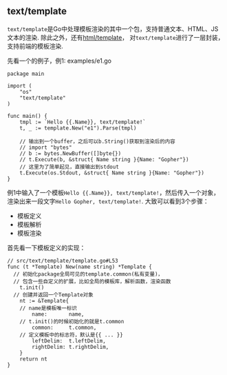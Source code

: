 text/template
----------------

`text/template`是Go中处理模板渲染的其中一个包，支持普通文本、HTML、JS文本的渲染.
除此之外，还有[html/template](h/html_template.md)，
对`text/template`进行了一层封装，支持前端的模板渲染.

先看一个的例子，例1: examples/e1.go

```
package main

import (
	"os"
	"text/template"
)

func main() {
	tmpl := `Hello {{.Name}}, text/template!`
	t, _ := template.New("e1").Parse(tmpl)

	// 输出到一个buffer，之后可以b.String()获取到渲染后的内容
	// import "bytes"
	// b := bytes.NewBuffer([]byte{})
	// t.Execute(b, &struct{ Name string }{Name: "Gopher"})
	// 这里为了简单起见，直接输出到stdout
	t.Execute(os.Stdout, &struct{ Name string }{Name: "Gopher"})
}
```

例1中输入了一个模板`Hello {{.Name}}, text/template!`，然后传入一个对象，
渲染出来一段文字`Hello Gopher, text/template!`. 大致可以看到3个步骤：

* 模板定义
* 模板解析
* 模板渲染

首先看一下模板定义的实现：

```
// src/text/template/template.go#L53
func (t *Template) New(name string) *Template {
  // 初始化package全局可见的template.common(私有变量)，
  // 包含一些自定义的扩展，比如全局的模板库，解析函数，渲染函数
	t.init()
  // 创建并返回一个Template对象
	nt := &Template{
    // name是模板唯一标识
		name:       name,
    // t.init()的时候初始化的就是t.common
		common:     t.common,
    // 定义模板中的标志符，默认是{{ ... }}
		leftDelim:  t.leftDelim,
		rightDelim: t.rightDelim,
	}
	return nt
}
```




